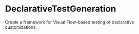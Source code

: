 # DeclarativeTestGeneration
Create a framework for Visual Flow-based testing of declarative customizations. 
